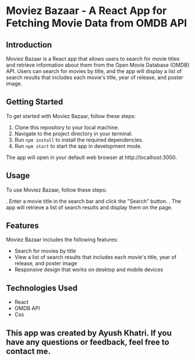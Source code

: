 # Moviez Bazaar - A React App for Fetching Movie Data from OMDB API

## Introduction

Moviez Bazaar is a React app that allows users to search for movie titles and retrieve information about them from the Open Movie Database (OMDB) API. Users can search for movies by title, and the app will display a list of search results that includes each movie's title, year of release, and poster image. 

## Getting Started

To get started with Moviez Bazaar, follow these steps:

1. Clone this repository to your local machine.
2. Navigate to the project directory in your terminal.
3. Run `npm install` to install the required dependencies.
4. Run `npm start` to start the app in development mode.

The app will open in your default web browser at http://localhost:3000.

## Usage

To use Moviez Bazaar, follow these steps:

. Enter a movie title in the search bar and click the "Search" button.
. The app will retrieve a list of search results and display them on the page.


## Features

Moviez Bazaar includes the following features:

- Search for movies by title
- View a list of search results that includes each movie's title, year of release, and poster image
- Responsive design that works on desktop and mobile devices

## Technologies Used

- React
- OMDB API
- Css

## This app was created by Ayush Khatri. If you have any questions or feedback, feel free to contact me.
